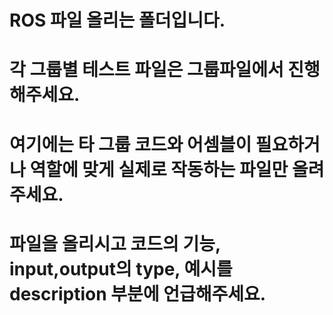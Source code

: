 # ROS 파일 올리는 폴더입니다.
# 각 그룹별 테스트 파일은 그룹파일에서 진행해주세요.
# 여기에는 타 그룹 코드와 어셈블이 필요하거나 역할에 맞게 실제로 작동하는 파일만 올려주세요.
# 파일을 올리시고 코드의 기능, input,output의 type, 예시를 description 부분에 언급해주세요.
#
